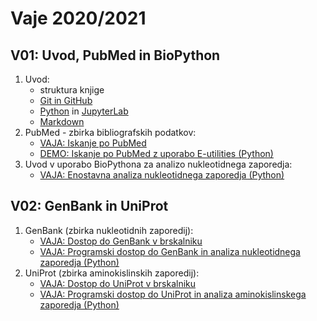 # Vaje 2020/2021

## V01: Uvod, PubMed in BioPython

1. Uvod:
   * struktura knjige
   * [Git in GitHub](../priloge/git.md)
   * [Python](../priloge/python.md) in [JupyterLab](../priloge/jupyterlab.ipynb)
   * [Markdown](../priloge/markdown.md)
2. PubMed - zbirka bibliografskih podatkov:
   * [VAJA: Iskanje po PubMed](../vaje/pubmed_web.md)
   * [DEMO: Iskanje po PubMed z uporabo E-utilities (Python)](../vaje/pubmed_eutilities.ipynb)
3. Uvod v uporabo BioPythona za analizo nukleotidnega zaporedja:
   * [VAJA: Enostavna analiza nukleotidnega zaporedja (Python)](../vaje/nt-oligo_analiza.ipynb)

## V02: GenBank in UniProt

1. GenBank (zbirka nukleotidnih zaporedij):
   * [VAJA: Dostop do GenBank v brskalniku](../vaje/genbank_web.md)
   * [VAJA: Programski dostop do GenBank in analiza nukleotidnega zaporedja (Python)](../vaje/genbank_eutilities.ipynb)
2. UniProt (zbirka aminokislinskih zaporedij):
   * [VAJA: Dostop do UniProt v brskalniku](../vaje/uniprot_web.md)
   * [VAJA: Programski dostop do UniProt in analiza aminokislinskega zaporedja (Python)](../vaje/uniprot_rest.ipynb)
